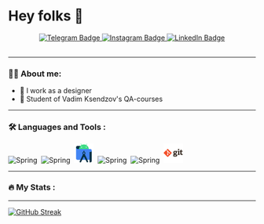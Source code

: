 <h1>
  Hey folks  &#128075
</h1>

<div id="badges" align="center">
  <a href="https://web.telegram.org/z/">
    <img src="https://img.shields.io/badge/Telegram-blue?logo=telegram&logoColor=white" 
    alt="Telegram Badge"/>
  </a>
  <a href="https://www.instagram.com/zagoruykovladislav/">
    <img src="https://img.shields.io/badge/Instagram-red?logo=instagram&logoColor=white" 
    alt="Instagram Badge"/>
  </a>
  <a href="https://www.linkedin.com/in/vladislav-zagoruyko-39521a273/">
    <img src="https://img.shields.io/badge/LinkedIn-blue?style=for-the-badge&logo=linkedin&logoColor=white" 
    alt="LinkedIn Badge"/>
  </a>
</div>

<div id="badges" align="center">
  <img src="https://komarev.com/ghpvc/?username=vadikovskiy&style=flat-square&color=blue" alt=""/>
</div>

---

### 👨‍💻 About me:
+ 👷 I work as a designer
+ 💪 Student of Vadim Ksendzov's QA-courses

---

### :hammer_and_wrench: Languages and Tools :
<img src="https://www.svgrepo.com/show/354202/postman-icon.svg" title="Spring" alt="Spring" width="40" height="40"/>&nbsp;
<img src="https://www.svgrepo.com/show/331760/sql-database-generic.svg" title="Spring" alt="Spring" width="40" height="40"/>&nbsp;
<img src="https://github.com/devicons/devicon/blob/master/icons/androidstudio/androidstudio-original.svg" title="Spring" alt="Spring" width="40" height="40"/>&nbsp;
<img src="https://upload.wikimedia.org/wikipedia/commons/thumb/b/b5/DBeaver_logo.svg/256px-DBeaver_logo.svg.png?20210313151619" title="Spring" alt="Spring" width="40" height="40"/>&nbsp;
<img src="https://d4.alternativeto.net/VLuqpZLOmKP6v75cmVZIc5dMCpSEiufYOHaC8ClBOPw/rs:fill:280:280:0/g:ce:0:0/YWJzOi8vZGlzdC9pY29ucy9jaGFybGVzXzcyOTkwLnBuZw.png" title="Spring" alt="Spring" width="40" height="40"/>&nbsp;
<img src="https://github.com/devicons/devicon/blob/master/icons/git/git-original-wordmark.svg" title="Spring" alt="Spring" width="40" height="40"/>&nbsp;

---

### :fire: My Stats :


---

[![GitHub Streak](http://github-readme-streak-stats.herokuapp.com?user=vladislavzagoruyko&theme=dark&hide_border=true)](https://git.io/streak-stats)
